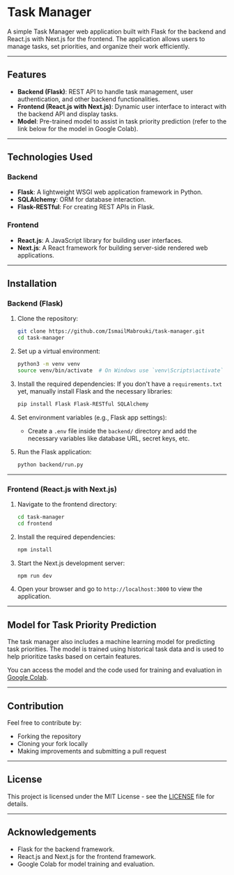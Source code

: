 # Task Manager

A simple Task Manager web application built with Flask for the backend and React.js with Next.js for the frontend. The application allows users to manage tasks, set priorities, and organize their work efficiently.

---

## Features

- **Backend (Flask)**: REST API to handle task management, user authentication, and other backend functionalities.
- **Frontend (React.js with Next.js)**: Dynamic user interface to interact with the backend API and display tasks.
- **Model**: Pre-trained model to assist in task priority prediction (refer to the link below for the model in Google Colab).

---

## Technologies Used

### Backend

- **Flask**: A lightweight WSGI web application framework in Python.
- **SQLAlchemy**: ORM for database interaction.
- **Flask-RESTful**: For creating REST APIs in Flask.

### Frontend

- **React.js**: A JavaScript library for building user interfaces.
- **Next.js**: A React framework for building server-side rendered web applications.

---

## Installation

### Backend (Flask)

1. Clone the repository:

   ```bash
   git clone https://github.com/IsmailMabrouki/task-manager.git
   cd task-manager
   ```

2. Set up a virtual environment:

   ```bash
   python3 -m venv venv
   source venv/bin/activate  # On Windows use `venv\Scripts\activate`
   ```

3. Install the required dependencies:
   If you don't have a `requirements.txt` yet, manually install Flask and the necessary libraries:

   ```bash
   pip install Flask Flask-RESTful SQLAlchemy
   ```

4. Set environment variables (e.g., Flask app settings):

   - Create a `.env` file inside the `backend/` directory and add the necessary variables like database URL, secret keys, etc.

5. Run the Flask application:
   ```bash
   python backend/run.py
   ```

---

### Frontend (React.js with Next.js)

1. Navigate to the frontend directory:

   ```bash
   cd task-manager
   cd frontend
   ```

2. Install the required dependencies:

   ```bash
   npm install
   ```

3. Start the Next.js development server:

   ```bash
   npm run dev
   ```

4. Open your browser and go to `http://localhost:3000` to view the application.

---

## Model for Task Priority Prediction

The task manager also includes a machine learning model for predicting task priorities. The model is trained using historical task data and is used to help prioritize tasks based on certain features.

You can access the model and the code used for training and evaluation in [Google Colab](https://colab.research.google.com/drive/your-colab-link).

---

## Contribution

Feel free to contribute by:

- Forking the repository
- Cloning your fork locally
- Making improvements and submitting a pull request

---

## License

This project is licensed under the MIT License - see the [LICENSE](LICENSE) file for details.

---

## Acknowledgements

- Flask for the backend framework.
- React.js and Next.js for the frontend framework.
- Google Colab for model training and evaluation.
